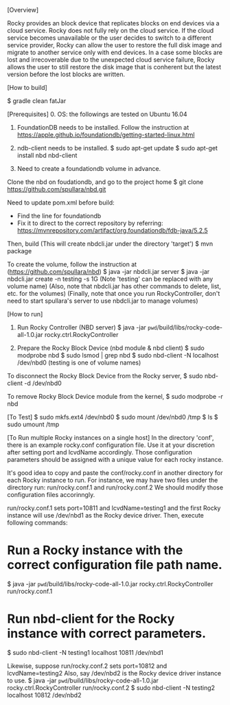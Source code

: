 [Overview]

Rocky provides an block device that replicates blocks on end devices via a cloud service. Rocky does not fully rely on the cloud service. If the cloud service becomes unavailable or the user decides to switch to a different service provider, Rocky can allow the user to restore the full disk image and migrate to another service only with end devices. In a case some blocks are lost and irrecoverable due to the unexpected cloud service failure, Rocky allows the user to still restore the disk image that is conherent but the latest version before the lost blocks are written.  

[How to build]

$ gradle clean fatJar

[Prerequisites]
0. OS: the followings are tested on Ubuntu 16.04

1. FoundationDB needs to be installed.
Follow the instruction at https://apple.github.io/foundationdb/getting-started-linux.html

2. ndb-client needs to be installed.
$ sudo apt-get update
$ sudo apt-get install nbd nbd-client

3. Need to create a foundationdb volume in advance.

Clone the nbd on foudationdb, and go to the project home
$ git clone https://github.com/spullara/nbd.git

Need to update pom.xml before build:
- Find the line for foundationdb
- Fix it to direct to the correct repository by referring:
  https://mvnrepository.com/artifact/org.foundationdb/fdb-java/5.2.5

Then, build (This will create nbdcli.jar under the directory 'target')
$ mvn package

To create the volume, follow the instruction at (https://github.com/spullara/nbd)
$ java -jar nbdcli.jar server
$ java -jar nbdcli.jar create -n testing -s 1G
(Note 'testing' can be replaced with any volume name)
(Also, note that nbdcli.jar has other commands to delete, list, etc. for the volumes)
(Finally, note that once you run RockyController, don't need to start spullara's server to use nbdcli.jar to manage volumes)

[How to run]

1. Run Rocky Controller (NBD server)
$ java -jar `pwd`/build/libs/rocky-code-all-1.0.jar rocky.ctrl.RockyController

2. Prepare the Rocky Block Device (nbd module & nbd client)
$ sudo modprobe nbd
$ sudo lsmod | grep nbd
$ sudo nbd-client -N <volume name> localhost /dev/nbd0
(testing is one of volume names)

To disconnect the Rocky Block Device from the Rocky server,
$ sudo nbd-client -d /dev/nbd0

To remove Rocky Block Device module from the kernel,
$ sudo modprobe -r nbd

[To Test]
$ sudo mkfs.ext4 /dev/nbd0
$ sudo mount /dev/nbd0 /tmp
$ ls
$ sudo umount /tmp

[To Run multiple Rocky instances on a single host]
In the directory 'conf', there is an example rocky.conf configuration file.
Use it at your discretion after setting port and lcvdName accordingly.
Those configuration parameters should be assigned with a unique value for
each rocky instance.

It's good idea to copy and paste the conf/rocky.conf in another directory
for each Rocky instance to run. For instance, we may have two files under
the directory run: run/rocky.conf.1 and run/rocky.conf.2
We should modify those configuration files accorinngly.

run/rocky.conf.1 sets port=10811 and lcvdName=testing1 and the first Rocky
instance will use /dev/nbd1 as the Rocky device driver.
Then, execute following commands:
# Run a Rocky instance with the correct configuration file path name.
$ java -jar `pwd`/build/libs/rocky-code-all-1.0.jar rocky.ctrl.RockyController run/rocky.conf.1
# Run nbd-client for the Rocky instance with correct parameters.
$ sudo nbd-client -N testing1 localhost 10811 /dev/nbd1

Likewise, suppose run/rocky.conf.2 sets port=10812 and lcvdName=testing2
Also, say /dev/nbd2 is the Rocky device driver instance to use.
$ java -jar `pwd`/build/libs/rocky-code-all-1.0.jar rocky.ctrl.RockyController run/rocky.conf.2
$ sudo nbd-client -N testing2 localhost 10812 /dev/nbd2

